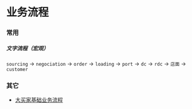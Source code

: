 # 业务流程

### 常用

##### 文字流程（宏观）

`sourcing` -&gt; `negociation` -&gt; `order` -&gt; `loading` -&gt; `port` -&gt; `dc` -&gt; `rdc` -&gt; `店面` -&gt; `customer`

### 其它

* [大买家基础业务流程](/业务流程图/大买家基础业务流程.md)



